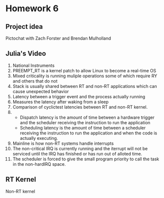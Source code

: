 # Homework 6

## Project idea
Pictochat with Zach Forster and Brendan Mulholland

## Julia's Video
1. National Instruments
2. PREEMPT_RT is a kernel patch to allow Linux to become a real-time OS
3. Mixed criticality is running muliple operations some of which require RY and others that do not
4. Stack is usually shared between RT and non-RT applications which can cause unexpected behavior
5. Latency between a trigger event and the process actually running
6. Measures the latency after waking from a sleep
7. Comparison of cyclictest latencies between RT and non-RT kernel.
8. 
   - Dispatch latency is the amount of time between a hardware trigger and the scheduler receiving the instruction to run the application
   - Scheduling latency is the amount of time between a scheduler receiving the instruction to run the application and when the code is actually executing.
9. Mainline is how non-RT systems handle interrupts
10. The non-critical IRQ is currently running and the iterrupt will not be serviced until the IRQ has finished or has run out of alloted time.
11. The scheduler is forced to give the small program priority to call the task in the non-hardIRQ space.

## RT Kernel
Non-RT kernel
